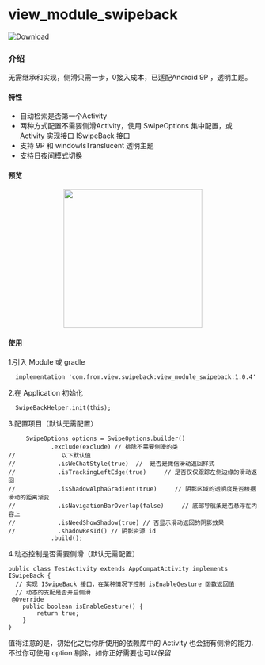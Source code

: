 # view_module_swipeback

[ ![Download](https://api.bintray.com/packages/xwc/AndroidLibrary/view_module_swipeback/images/download.svg?version=1.0.3) ](https://bintray.com/xwc/AndroidLibrary/view_module_swipeback/1.0.3/link)

### 介绍
无需继承和实现，侧滑只需一步，0接入成本，已适配Android 9P ，透明主题。

#### 特性
- 自动检索是否第一个Activity
- 两种方式配置不需要侧滑Activity，使用 SwipeOptions 集中配置，或 Activity 实现接口 ISwipeBack 接口
- 支持 9P 和 windowIsTranslucent 透明主题
- 支持日夜间模式切换
#### 预览
<div width="100%" align="center"><img src="ezgif.com-video-to-gif.gif"  width="280px"/></div>

#### 使用
1.引入 Module 或 gradle
```
  implementation 'com.from.view.swipeback:view_module_swipeback:1.0.4'
```

2.在 Application 初始化
```
  SwipeBackHelper.init(this);
```
3.配置项目（默认无需配置）
```
     SwipeOptions options = SwipeOptions.builder()
            .exclude(exclude) // 排除不需要侧滑的类
//             以下默认值
//            .isWeChatStyle(true)  //  是否是微信滑动返回样式
//            .isTrackingLeftEdge(true)     // 是否仅仅跟踪左侧边缘的滑动返回
//            .isShadowAlphaGradient(true)     // 阴影区域的透明度是否根据滑动的距离渐变
//            .isNavigationBarOverlap(false)     // 底部导航条是否悬浮在内容上
//            .isNeedShowShadow(true) // 否显示滑动返回的阴影效果
//            .shadowResId() // 阴影资源 id
            .build();
```
4.动态控制是否需要侧滑（默认无需配置）
```
public class TestActivity extends AppCompatActivity implements ISwipeBack {
  // 实现 ISwipeBack 接口，在某种情况下控制 isEnableGesture 函数返回值
  // 动态的支配是否开启侧滑
 @Override
    public boolean isEnableGesture() {
        return true;
    }
}
```

值得注意的是，初始化之后你所使用的依赖库中的 Activity 也会拥有侧滑的能力.
不过你可使用 option 剔除，如你正好需要也可以保留








